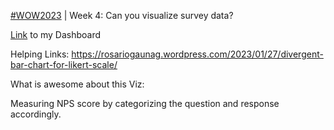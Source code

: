 [#WOW2023](https://workout-wednesday.com/2023w4tab/) | Week 4: Can you visualize survey data?


[Link](https://public.tableau.com/app/profile/amira.salama/viz/WOW2023Week4Canyouvisualizesurveydata_17006887165670/VisualizeSentiment) to my Dashboard

Helping Links: https://rosariogaunag.wordpress.com/2023/01/27/divergent-bar-chart-for-likert-scale/


What is awesome about this Viz:

Measuring NPS score by categorizing the question and response accordingly.

